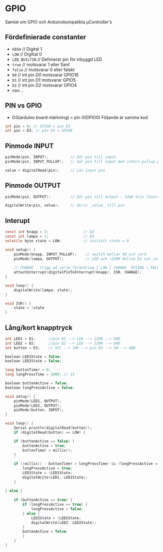 # GPIO
Samlat om GPIO och Arduinokompatibla µController's

## Fördefinierade constanter
* ```HIGH```		// Digital 1
* ```LOW```		// Digiltal 0
* ```LED_BUILTIN```	// Definierar pin för inbyggd LED
* ```true```		// motsvarar 1 eller Sant
* ```false```		// motsvarar 0 eller falskt
* ```D0```		// int pin *D0* motsvarar GPIO16
* ```D1```		// int pin *D1* motsvarar GPIO5
* ```D2```		// int pin *D2* motsvarar GPIO4
* osv...


## PIN vs GPIO
* D3(arduino board märkning) = pin 0(GPIO0)
Följande är samma kod
```c
int pin = 0; // GPIO0 = pin D3
int pin = D3; // pin D3 = GPIO0
```


## Pinmode INPUT
```c
pinMode(pin, INPUT);          // Gör pin till input
pinMode(pin, INPUT_PULLUP);   // Gör pin till input med intern pullup på 10k 

value = digitalRead(pin);     // Läs input pin
```

## Pinmode OUTPUT
```c
pinMode(pin, OUTPUT);         // Gör pin till output - 12mA driv (Source) ~20mA jord (Sink)

digitalWrite(pin, value);     // Skriv _value_ till pin
```

## Interupt
```c
const int knapp = 2;                // D2
const int lampa = 3;                // D3
volatile byte state = LOW;          // initialt state = 0

void setup() {
	pinMode(knapp, INPUT_PULLUP);    // switch mellan D0 och jord
	pinMode(lampa, OUTPUT);          // LED och ~220R mellan D1 och jord
   
	// CHANGE - trigg på varje förändring [ LOW | CHANGE  RISING | FALLING | HIGH ]
	attachInterrupt(digitalPinToInterrupt(knapp), ISR, CHANGE);
}

void loop() {
	digitalWrite(lampa, state);
}

void ISR() {
	state = !state
}
```

## Lång/kort knapptryck
```c
int LED1 = D1;		//pin D1 --> LED --> 220R --> GND
int LED2 = D2;		//pin D2 --> LED --> 220R --> GND
int button = D3;	// VCC --> 10K --> pin D3 --> SW --> GND

boolean LED1State = false;
boolean LED2State = false;

long buttonTimer = 0;
long longPressTime = 1000; // 1S

boolean buttonActive = false;
boolean longPressActive = false;

void setup() {
	pinMode(LED1, OUTPUT);
	pinMode(LED2, OUTPUT);
	pinMode(button, INPUT);
}

void loop() {
	Serial.println(digitalRead(button));
	if (digitalRead(button) == LOW) {

	if (buttonActive == false) {
		buttonActive = true;
		buttonTimer = millis();
	}
  
	if ((millis() - buttonTimer > longPressTime) && (longPressActive == false)) {
		longPressActive = true;
		LED1State = !LED1State;
		digitalWrite(LED1, LED1State);
	}
  
} else {
  
	if (buttonActive == true) {
		if (longPressActive == true) {
			longPressActive = false;
		} else {
			LED2State = !LED2State;
			digitalWrite(LED2, LED2State);
		}
		buttonActive = false;
		}
  	}
}
```
